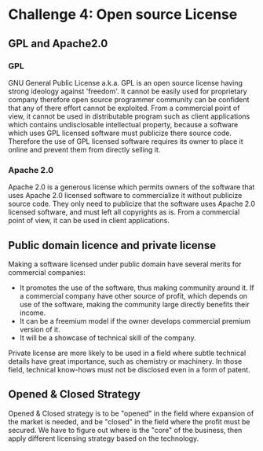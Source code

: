 # Challenge 4: Open source License

## GPL and Apache2.0

### GPL

GNU General Public License a.k.a. GPL is an open source license having strong ideology against 'freedom'. It cannot be easily used for proprietary company therefore open source programmer community can be confident that any of there effort cannot be exploited. From a commercial point of view, it cannot be used in distributable program such as client applications which contains undisclosable intellectual property, because a software which uses GPL licensed software must publicize there source code. Therefore the use of GPL licensed software requires its owner to place it online and prevent them from directly selling it.

### Apache 2.0

Apache 2.0 is a generous license which permits owners of the software that uses Apache 2.0 licensed software to commercialize it without publicize source code. They only need to publicize that the software uses Apache 2.0 licensed software, and must left all copyrights as is. From a commercial point of view, it can be used in client applications.


## Public domain licence and private license

Making a software licensed under public domain have several merits for commercial companies:
- It promotes the use of the software, thus making community around it. If a commercial company have other source of profit, which depends on use of the software, making the community large directly benefits their income.
- It can be a freemium model if the owner develops commercial premium version of it.
- It will be a showcase of technical skill of the company.

Private license are more likely to be used in a field where subtle technical details have great importance, such as chemistry or machinery. In those field, technical know-hows must not be disclosed even in a form of patent.

## Opened & Closed Strategy
Opened & Closed strategy is to be "opened" in the field where expansion of the market is needed, and be "closed" in the field where the profit must be secured. We have to figure out where is the  "core" of the business, then apply different licensing strategy based on the technology.